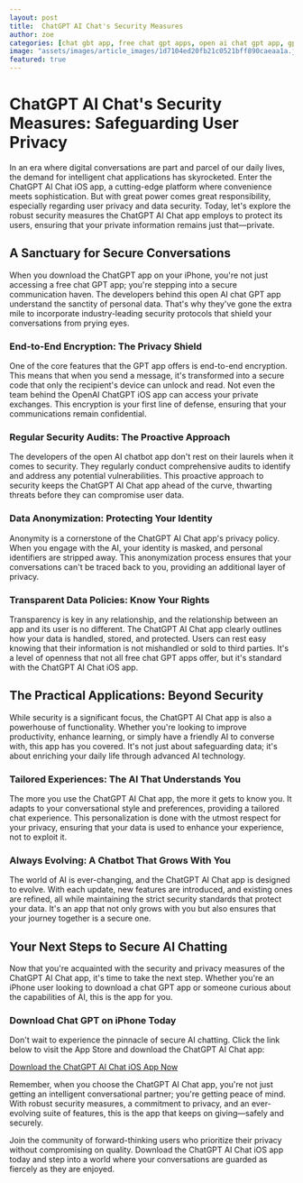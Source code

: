 ```yaml
---
layout: post
title:  ChatGPT AI Chat's Security Measures
author: zoe
categories: [chat gbt app, free chat gpt apps, open ai chat gpt app, gpt app, download chat gpt on iphone, openai chatgpt ios app, open ai chatbot app]
image: "assets/images/article_images/1d7104ed20fb21c0521bff890caeaa1a.jpg"
featured: true
---
```


# ChatGPT AI Chat's Security Measures: Safeguarding User Privacy

In an era where digital conversations are part and parcel of our daily lives, the demand for intelligent chat applications has skyrocketed. Enter the ChatGPT AI Chat iOS app, a cutting-edge platform where convenience meets sophistication. But with great power comes great responsibility, especially regarding user privacy and data security. Today, let's explore the robust security measures the ChatGPT AI Chat app employs to protect its users, ensuring that your private information remains just that—private.

## A Sanctuary for Secure Conversations

When you download the ChatGPT app on your iPhone, you're not just accessing a free chat GPT app; you're stepping into a secure communication haven. The developers behind this open AI chat GPT app understand the sanctity of personal data. That's why they've gone the extra mile to incorporate industry-leading security protocols that shield your conversations from prying eyes.

### End-to-End Encryption: The Privacy Shield

One of the core features that the GPT app offers is end-to-end encryption. This means that when you send a message, it's transformed into a secure code that only the recipient's device can unlock and read. Not even the team behind the OpenAI ChatGPT iOS app can access your private exchanges. This encryption is your first line of defense, ensuring that your communications remain confidential.

### Regular Security Audits: The Proactive Approach

The developers of the open AI chatbot app don't rest on their laurels when it comes to security. They regularly conduct comprehensive audits to identify and address any potential vulnerabilities. This proactive approach to security keeps the ChatGPT AI Chat app ahead of the curve, thwarting threats before they can compromise user data.

### Data Anonymization: Protecting Your Identity

Anonymity is a cornerstone of the ChatGPT AI Chat app's privacy policy. When you engage with the AI, your identity is masked, and personal identifiers are stripped away. This anonymization process ensures that your conversations can't be traced back to you, providing an additional layer of privacy.

### Transparent Data Policies: Know Your Rights

Transparency is key in any relationship, and the relationship between an app and its user is no different. The ChatGPT AI Chat app clearly outlines how your data is handled, stored, and protected. Users can rest easy knowing that their information is not mishandled or sold to third parties. It's a level of openness that not all free chat GPT apps offer, but it's standard with the ChatGPT AI Chat iOS app.

## The Practical Applications: Beyond Security

While security is a significant focus, the ChatGPT AI Chat app is also a powerhouse of functionality. Whether you're looking to improve productivity, enhance learning, or simply have a friendly AI to converse with, this app has you covered. It's not just about safeguarding data; it's about enriching your daily life through advanced AI technology.

### Tailored Experiences: The AI That Understands You

The more you use the ChatGPT AI Chat app, the more it gets to know you. It adapts to your conversational style and preferences, providing a tailored chat experience. This personalization is done with the utmost respect for your privacy, ensuring that your data is used to enhance your experience, not to exploit it.

### Always Evolving: A Chatbot That Grows With You

The world of AI is ever-changing, and the ChatGPT AI Chat app is designed to evolve. With each update, new features are introduced, and existing ones are refined, all while maintaining the strict security standards that protect your data. It's an app that not only grows with you but also ensures that your journey together is a secure one.

## Your Next Steps to Secure AI Chatting

Now that you're acquainted with the security and privacy measures of the ChatGPT AI Chat app, it's time to take the next step. Whether you're an iPhone user looking to download a chat GPT app or someone curious about the capabilities of AI, this is the app for you.

### Download Chat GPT on iPhone Today

Don't wait to experience the pinnacle of secure AI chatting. Click the link below to visit the App Store and download the ChatGPT AI Chat app:

[Download the ChatGPT AI Chat iOS App Now](https://apps.apple.com/us/app/ai-ask-chat-with-ai-bots/id6472484891)

Remember, when you choose the ChatGPT AI Chat app, you're not just getting an intelligent conversational partner; you're getting peace of mind. With robust security measures, a commitment to privacy, and an ever-evolving suite of features, this is the app that keeps on giving—safely and securely.

Join the community of forward-thinking users who prioritize their privacy without compromising on quality. Download the ChatGPT AI Chat iOS app today and step into a world where your conversations are guarded as fiercely as they are enjoyed.